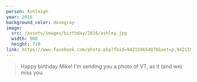 ```yaml
---
person: Ashleigh
year: 2016
background_color: dovegray
image:
  src: /assets/images/birthday/2016/ashley.jpg
  width: 960
  height: 720
link: https://www.facebook.com/photo.php?fbid=942159654078&set=p.942159654078&type=3&theater
---
```


> Happy birthday Mike! I'm sending you a photo of VT, as it (and we) miss you.

